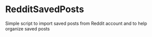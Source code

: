 # RedditSavedPosts
Simple script to import saved posts from Reddit account and to help organize saved posts
